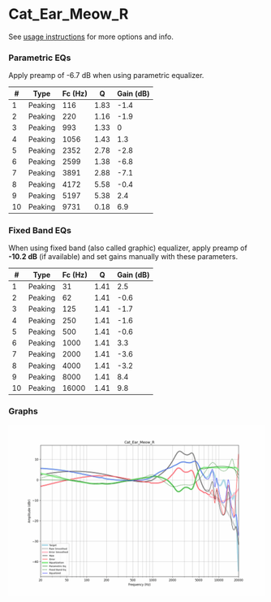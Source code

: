 # Cat_Ear_Meow_R
See [usage instructions](https://github.com/jaakkopasanen/AutoEq#usage) for more options and info.

### Parametric EQs
Apply preamp of -6.7 dB when using parametric equalizer.

|   # | Type    |   Fc (Hz) |    Q |   Gain (dB) |
|-----|---------|-----------|------|-------------|
|   1 | Peaking |       116 | 1.83 |        -1.4 |
|   2 | Peaking |       220 | 1.16 |        -1.9 |
|   3 | Peaking |       993 | 1.33 |         0   |
|   4 | Peaking |      1056 | 1.43 |         1.3 |
|   5 | Peaking |      2352 | 2.78 |        -2.8 |
|   6 | Peaking |      2599 | 1.38 |        -6.8 |
|   7 | Peaking |      3891 | 2.88 |        -7.1 |
|   8 | Peaking |      4172 | 5.58 |        -0.4 |
|   9 | Peaking |      5197 | 5.38 |         2.4 |
|  10 | Peaking |      9731 | 0.18 |         6.9 |

### Fixed Band EQs
When using fixed band (also called graphic) equalizer, apply preamp of **-10.2 dB** (if available) and set gains manually with these parameters.

|   # | Type    |   Fc (Hz) |    Q |   Gain (dB) |
|-----|---------|-----------|------|-------------|
|   1 | Peaking |        31 | 1.41 |         2.5 |
|   2 | Peaking |        62 | 1.41 |        -0.6 |
|   3 | Peaking |       125 | 1.41 |        -1.7 |
|   4 | Peaking |       250 | 1.41 |        -1.6 |
|   5 | Peaking |       500 | 1.41 |        -0.6 |
|   6 | Peaking |      1000 | 1.41 |         3.3 |
|   7 | Peaking |      2000 | 1.41 |        -3.6 |
|   8 | Peaking |      4000 | 1.41 |        -3.2 |
|   9 | Peaking |      8000 | 1.41 |         8.4 |
|  10 | Peaking |     16000 | 1.41 |         9.8 |

### Graphs
![](./Cat_Ear_Meow_R.png)

